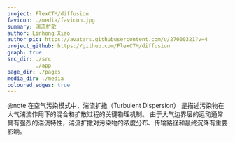 ```yaml
---
project: FlexCTM/diffusion
favicon: ./media/favicon.jpg
summary: 湍流扩散
author: Linhong Xiao
author_pic: https://avatars.githubusercontent.com/u/27000321?v=4
project_github: https://github.com/FlexCTM/diffusion
graph: true
src_dir: ./src
         ./app
page_dir: ./pages
media_dir: ./media
coloured_edges: true
---
```


@note
在空气污染模式中，湍流扩撒（Turbulent Dispersion） 是描述污染物在大气湍流作用下的混合和扩散过程的关键物理机制。
由于大气边界层的运动通常具有强烈的湍流特性，湍流扩撒对污染物的浓度分布、传输路径和最终沉降有重要影响。
